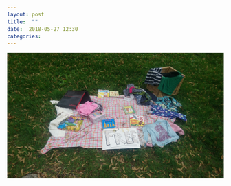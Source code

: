 ```yaml
---
layout: post
title:  ""
date:  2018-05-27 12:30
categories: 
---
```



![today](/img/blog/2018-05/05-27.JPG)

